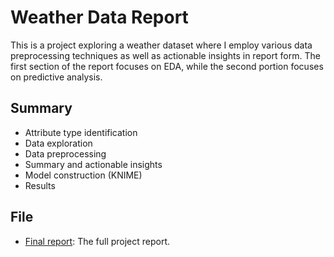 # Weather Data Report
This is a project exploring a weather dataset where I employ various data preprocessing techniques as well as actionable insights in report form.
The first section of the report focuses on EDA, while the second portion focuses on predictive analysis.

## Summary
- Attribute type identification
- Data exploration
- Data preprocessing
- Summary and actionable insights
- Model construction (KNIME)
- Results

## File
- [Final report](ida_report.pdf): The full project report.

